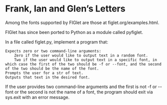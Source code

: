 # Frank, Ian and Glen’s Letters

Among the fonts supported by FIGlet are those at figlet.org/examples.html.

FIGlet has since been ported to Python as a module called pyfiglet.

In a file called figlet.py, implement a program that:

    Expects zero or two command-line arguments:
        Zero if the user would like to output text in a random font.
        Two if the user would like to output text in a specific font, in which case the first of the two should be -f or --font, and the second of the two should be the name of the font.
    Prompts the user for a str of text.
    Outputs that text in the desired font.

If the user provides two command-line arguments and the first is not -f or --font or the second is not the name of a font, the program should exit via sys.exit with an error message.
